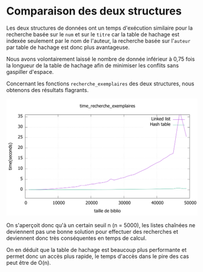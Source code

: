 # Comparaison des deux structures



Les deux structures de données ont un temps d'exécution similaire pour la recherche basée sur le `num` et sur le `titre` car la table de hachage est indexée seulement par le nom de l'auteur, la recherche basée sur l'`auteur` par table de hachage est donc plus avantageuse.

Nous avons volontairement laissé le nombre de donnée inférieur à 0,75 fois la longueur de la table de hachage afin de minimiser les conflits sans gaspiller d'espace.

Concernant les fonctions `recherche_exemplaires` des deux structures, nous obtenons des résultats flagrants.

![time](time.svg)

On s'aperçoit donc qu'à un certain seuil n (n = 5000), les listes chaînées ne deviennent pas une bonne solution pour effectuer des recherches et deviennent donc très conséquentes en temps de calcul.

On en déduit que la table de hachage est beaucoup plus performante et permet donc un accès plus rapide, le temps d'accès dans le pire des cas peut être de O(n). 

